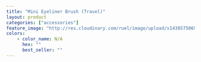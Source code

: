```yaml
---
title: "Mini Eyeliner Brush (Travel)"
layout: product
categories: ["accessories"]
feature_image: "http://res.cloudinary.com/ruel/image/upload/v1438575069/fs/miniEyelinerBrush.jpg"
colors:
    - color_name: N/A
      hex: ""
      best_seller: ""
---
```


